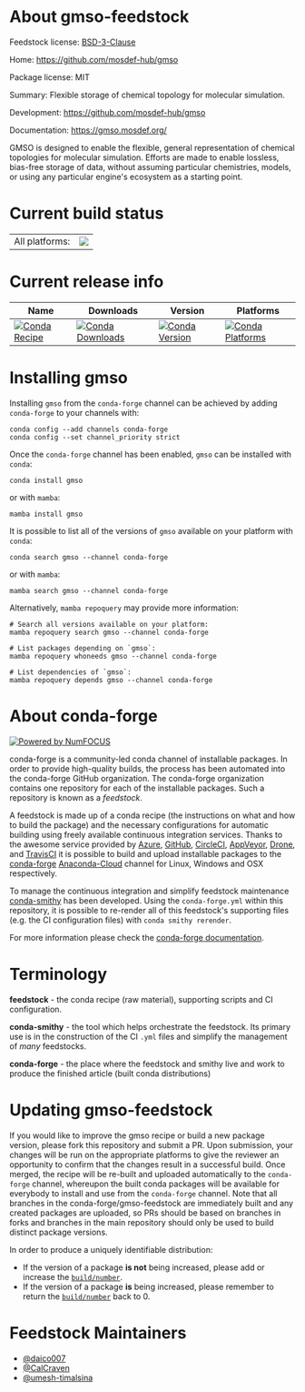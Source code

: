 About gmso-feedstock
====================

Feedstock license: [BSD-3-Clause](https://github.com/conda-forge/gmso-feedstock/blob/main/LICENSE.txt)

Home: https://github.com/mosdef-hub/gmso

Package license: MIT

Summary: Flexible storage of chemical topology for molecular simulation.

Development: https://github.com/mosdef-hub/gmso

Documentation: https://gmso.mosdef.org/

GMSO is designed to enable the flexible, general representation of chemical
topologies for molecular simulation. Efforts are made to enable lossless,
bias-free storage of data, without assuming particular chemistries, models,
or using any particular engine's ecosystem as a starting point.


Current build status
====================


<table><tr><td>All platforms:</td>
    <td>
      <a href="https://dev.azure.com/conda-forge/feedstock-builds/_build/latest?definitionId=10982&branchName=main">
        <img src="https://dev.azure.com/conda-forge/feedstock-builds/_apis/build/status/gmso-feedstock?branchName=main">
      </a>
    </td>
  </tr>
</table>

Current release info
====================

| Name | Downloads | Version | Platforms |
| --- | --- | --- | --- |
| [![Conda Recipe](https://img.shields.io/badge/recipe-gmso-green.svg)](https://anaconda.org/conda-forge/gmso) | [![Conda Downloads](https://img.shields.io/conda/dn/conda-forge/gmso.svg)](https://anaconda.org/conda-forge/gmso) | [![Conda Version](https://img.shields.io/conda/vn/conda-forge/gmso.svg)](https://anaconda.org/conda-forge/gmso) | [![Conda Platforms](https://img.shields.io/conda/pn/conda-forge/gmso.svg)](https://anaconda.org/conda-forge/gmso) |

Installing gmso
===============

Installing `gmso` from the `conda-forge` channel can be achieved by adding `conda-forge` to your channels with:

```
conda config --add channels conda-forge
conda config --set channel_priority strict
```

Once the `conda-forge` channel has been enabled, `gmso` can be installed with `conda`:

```
conda install gmso
```

or with `mamba`:

```
mamba install gmso
```

It is possible to list all of the versions of `gmso` available on your platform with `conda`:

```
conda search gmso --channel conda-forge
```

or with `mamba`:

```
mamba search gmso --channel conda-forge
```

Alternatively, `mamba repoquery` may provide more information:

```
# Search all versions available on your platform:
mamba repoquery search gmso --channel conda-forge

# List packages depending on `gmso`:
mamba repoquery whoneeds gmso --channel conda-forge

# List dependencies of `gmso`:
mamba repoquery depends gmso --channel conda-forge
```


About conda-forge
=================

[![Powered by
NumFOCUS](https://img.shields.io/badge/powered%20by-NumFOCUS-orange.svg?style=flat&colorA=E1523D&colorB=007D8A)](https://numfocus.org)

conda-forge is a community-led conda channel of installable packages.
In order to provide high-quality builds, the process has been automated into the
conda-forge GitHub organization. The conda-forge organization contains one repository
for each of the installable packages. Such a repository is known as a *feedstock*.

A feedstock is made up of a conda recipe (the instructions on what and how to build
the package) and the necessary configurations for automatic building using freely
available continuous integration services. Thanks to the awesome service provided by
[Azure](https://azure.microsoft.com/en-us/services/devops/), [GitHub](https://github.com/),
[CircleCI](https://circleci.com/), [AppVeyor](https://www.appveyor.com/),
[Drone](https://cloud.drone.io/welcome), and [TravisCI](https://travis-ci.com/)
it is possible to build and upload installable packages to the
[conda-forge](https://anaconda.org/conda-forge) [Anaconda-Cloud](https://anaconda.org/)
channel for Linux, Windows and OSX respectively.

To manage the continuous integration and simplify feedstock maintenance
[conda-smithy](https://github.com/conda-forge/conda-smithy) has been developed.
Using the ``conda-forge.yml`` within this repository, it is possible to re-render all of
this feedstock's supporting files (e.g. the CI configuration files) with ``conda smithy rerender``.

For more information please check the [conda-forge documentation](https://conda-forge.org/docs/).

Terminology
===========

**feedstock** - the conda recipe (raw material), supporting scripts and CI configuration.

**conda-smithy** - the tool which helps orchestrate the feedstock.
                   Its primary use is in the construction of the CI ``.yml`` files
                   and simplify the management of *many* feedstocks.

**conda-forge** - the place where the feedstock and smithy live and work to
                  produce the finished article (built conda distributions)


Updating gmso-feedstock
=======================

If you would like to improve the gmso recipe or build a new
package version, please fork this repository and submit a PR. Upon submission,
your changes will be run on the appropriate platforms to give the reviewer an
opportunity to confirm that the changes result in a successful build. Once
merged, the recipe will be re-built and uploaded automatically to the
`conda-forge` channel, whereupon the built conda packages will be available for
everybody to install and use from the `conda-forge` channel.
Note that all branches in the conda-forge/gmso-feedstock are
immediately built and any created packages are uploaded, so PRs should be based
on branches in forks and branches in the main repository should only be used to
build distinct package versions.

In order to produce a uniquely identifiable distribution:
 * If the version of a package **is not** being increased, please add or increase
   the [``build/number``](https://docs.conda.io/projects/conda-build/en/latest/resources/define-metadata.html#build-number-and-string).
 * If the version of a package **is** being increased, please remember to return
   the [``build/number``](https://docs.conda.io/projects/conda-build/en/latest/resources/define-metadata.html#build-number-and-string)
   back to 0.

Feedstock Maintainers
=====================

* [@daico007](https://github.com/daico007/)
* [@CalCraven](https://github.com/CalCraven)
* [@umesh-timalsina](https://github.com/umesh-timalsina/)

